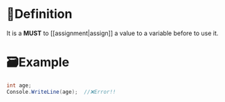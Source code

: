 # 📝Definition
It is a **MUST** to [[assignment|assign]] a value to a variable before to use it.

# 🗃Example
```csharp
int age;
Console.WriteLine(age);  //❌Error!!
```
